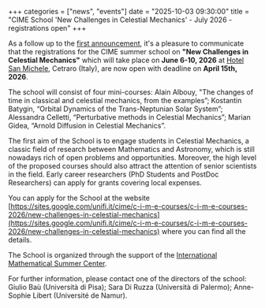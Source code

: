 +++
categories = ["news", "events"]
date = "2025-10-03 09:30:00"
title = "CIME School 'New Challenges in Celestial Mechanics' - July 2026 - registrations open" 
+++

As a follow up to the [first announcement](https://www.dinamici.org/2025/07/cime-school-celestial-mechanics-2026/), it's a pleasure to communicate that the registrations 
for the CIME summer school on **"New Challenges in Celestial Mechanics"**
which will take place on **June 6-10, 2026** at [Hotel San Michele](https://www.grandhotelsanmichele.it/), Cetraro (Italy), are now open with deadline on **April 15th, 2026**. 

The school will consist of four mini-courses: Alain Albouy, "The changes of time in classical and celestial mechanics, from the examples”;
Kostantin Batygin, “Orbital Dynamics of the Trans-Neptunian Solar System”; Alessandra Celletti, “Perturbative methods in Celestial Mechanics”;
Marian Gidea, “Arnold Diffusion in Celestial Mechanics”. 

The first aim of the School is to engage students in Celestial Mechanics, a classic field of research between Mathematics and Astronomy, 
which is still nowadays rich of open problems and opportunities. Moreover, the high level of the proposed courses should also attract the attention 
of senior scientists in the field. Early career researchers (PhD Students and PostDoc Researchers) can apply for grants covering local expenses.

You can apply for the School at the website
[https://sites.google.com/unifi.it/cime/c-i-m-e-courses/c-i-m-e-courses-2026/new-challenges-in-celestial-mechanics](https://sites.google.com/unifi.it/cime/c-i-m-e-courses/c-i-m-e-courses-2026/new-challenges-in-celestial-mechanics)
where you can find all the details.

The School is organized through the support of the [International Mathematical Summer Center](https://sites.google.com/unifi.it/cime/).

For further information, please contact one of the directors of the school: Giulio Baù (Università di Pisa); Sara Di Ruzza (Università di Palermo);
Anne-Sophie Libert (Université de Namur).
